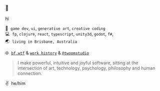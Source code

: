 ### 🍵

hi

👤&nbsp; `game dev`, `ui`, `generative art`, `creative coding`<br/>
💻&nbsp; `fp`, `clojure`, `react`, `typescript`, `unity3d`, `godot`, `f#`, <br/>
🌏&nbsp; `living in Brisbane, Australia`

🌐&nbsp; [`bf.wtf`](https://bf.wtf) & [`work history`](https://cv.bf.wtf) & [`@twopmstudio`](https://twitter.com/@twopmstudio)

> I make powerful, intuitive and joyful software, sitting at the intersection of art, technology, psychology, philosophy and human connection.

✌️ &nbsp;he/him 



<!--
**bfollington/bfollington** is a ✨ _special_ ✨ repository because its `README.md` (this file) appears on your GitHub profile.

Here are some ideas to get you started:

- 🔭 I’m currently working on ...
- 🌱 I’m currently learning ...
- 👯 I’m looking to collaborate on ...
- 🤔 I’m looking for help with ...
- 💬 Ask me about ...
- 📫 How to reach me: ...
- 😄 Pronouns: ...
- ⚡ Fun fact: ...
-->
